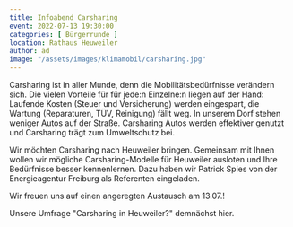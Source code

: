 ```yaml
---
title: Infoabend Carsharing
event: 2022-07-13 19:30:00
categories: [ Bürgerrunde ]
location: Rathaus Heuweiler
author: ad
image: "/assets/images/klimamobil/carsharing.jpg"
---
```


Carsharing ist in aller Munde, denn die Mobilitätsbedürfnisse verändern sich. Die vielen Vorteile für für jede:n Einzelne:n liegen auf der Hand: Laufende Kosten (Steuer und Versicherung) werden eingespart, die Wartung (Reparaturen, TÜV, Reinigung) fällt weg. In unserem Dorf stehen weniger Autos auf der Straße. Carsharing Autos werden effektiver genutzt und Carsharing trägt zum Umweltschutz bei.

Wir möchten Carsharing nach Heuweiler bringen. Gemeinsam mit Ihnen wollen wir mögliche Carsharing-Modelle für Heuweiler ausloten und Ihre Bedürfnisse besser kennenlernen. Dazu haben wir Patrick Spies von der Energieagentur Freiburg als Referenten eingeladen. 

Wir freuen uns auf einen angeregten Austausch am 13.07.!

Unsere Umfrage "Carsharing in Heuweiler?" demnächst hier.
